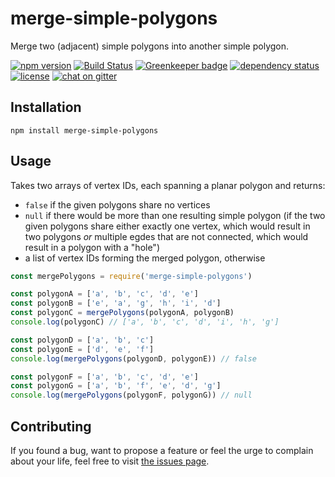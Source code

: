 # merge-simple-polygons

Merge two (adjacent) simple polygons into another simple polygon.

[![npm version](https://img.shields.io/npm/v/merge-simple-polygons.svg)](https://www.npmjs.com/package/merge-simple-polygons)
[![Build Status](https://travis-ci.org/juliuste/merge-simple-polygons.svg?branch=master)](https://travis-ci.org/juliuste/merge-simple-polygons)
[![Greenkeeper badge](https://badges.greenkeeper.io/juliuste/merge-simple-polygons.svg)](https://greenkeeper.io/)
[![dependency status](https://img.shields.io/david/juliuste/merge-simple-polygons.svg)](https://david-dm.org/juliuste/merge-simple-polygons)
[![license](https://img.shields.io/github/license/juliuste/merge-simple-polygons.svg?style=flat)](LICENSE)
[![chat on gitter](https://badges.gitter.im/juliuste.svg)](https://gitter.im/juliuste)

## Installation

```shell
npm install merge-simple-polygons
```

## Usage

Takes two arrays of vertex IDs, each spanning a planar polygon and returns:

- `false` if the given polygons share no vertices
- `null` if there would be more than one resulting simple polygon (if the two given polygons share either exactly one vertex, which would result in two polygons *or* multiple egdes that are not connected, which would result in a polygon with a "hole")
- a list of vertex IDs forming the merged polygon, otherwise

```js
const mergePolygons = require('merge-simple-polygons')

const polygonA = ['a', 'b', 'c', 'd', 'e']
const polygonB = ['e', 'a', 'g', 'h', 'i', 'd']
const polygonC = mergePolygons(polygonA, polygonB)
console.log(polygonC) // ['a', 'b', 'c', 'd', 'i', 'h', 'g']

const polygonD = ['a', 'b', 'c']
const polygonE = ['d', 'e', 'f']
console.log(mergePolygons(polygonD, polygonE)) // false

const polygonF = ['a', 'b', 'c', 'd', 'e']
const polygonG = ['a', 'b', 'f', 'e', 'd', 'g']
console.log(mergePolygons(polygonF, polygonG)) // null


```

## Contributing

If you found a bug, want to propose a feature or feel the urge to complain about your life, feel free to visit [the issues page](https://github.com/juliuste/merge-simple-polygons/issues).

